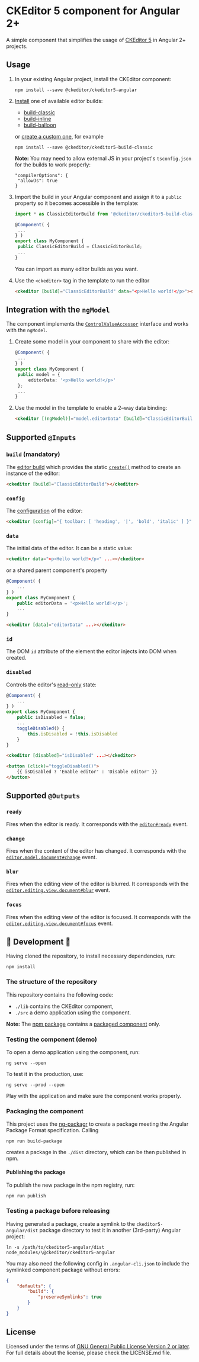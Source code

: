 CKEditor 5 component for Angular 2+
========================================

A simple component that simplifies the usage of [CKEditor 5](https://ckeditor.com/) in Angular 2+ projects.

## Usage

1. In your existing Angular project, install the CKEditor component:
   ```
   npm install --save @ckeditor/ckeditor5-angular
   ```
2. [Install](https://docs.ckeditor.com/ckeditor5/latest/builds/guides/integration/installation.html) one of available editor builds:
   * [build-classic](https://www.npmjs.com/package/@ckeditor/ckeditor5-build-classic)
   * [build-inline](https://www.npmjs.com/package/@ckeditor/ckeditor5-build-inline)
   * [build-balloon](https://www.npmjs.com/package/@ckeditor/ckeditor5-build-balloon)

   or [create a custom one](https://docs.ckeditor.com/ckeditor5/latest/builds/guides/development/custom-builds.html), for example

   ```
   npm install --save @ckeditor/ckeditor5-build-classic
   ```

   **Note:** You may need to allow external JS in your project's `tsconfig.json` for the builds to work properly:
   ```
   "compilerOptions": {
   	"allowJs": true
   }
   ```
3. Import the build in your Angular component and assign it to a `public` property so it becomes accessible in the template:
   ```ts
   import * as ClassicEditorBuild from '@ckeditor/ckeditor5-build-classic'

   @Component( {
   	...
   } )
   export class MyComponent {
   	public ClassicEditorBuild = ClassicEditorBuild;
   	...
   }
   ```
	 You can import as many editor builds as you want.
4. Use the `<ckeditor>` tag in the template to run the editor
   ```html
   <ckeditor [build]="ClassicEditorBuild" data="<p>Hello world!</p>"></ckeditor>
   ```

## Integration with the `ngModel`

The component implements the [`ControlValueAccessor`](https://angular.io/api/forms/ControlValueAccessor) interface and works with the `ngModel`.

1. Create some model in your component to share with the editor:
   ```ts
   @Component( {
   	...
   } )
   export class MyComponent {
   	public model = {
   		editorData: '<p>Hello world!</p>'
   	};
   	...
   }
   ```
2. Use the model in the template to enable a 2–way data binding:
   ```html
   <ckeditor [(ngModel)]="model.editorData" [build]="ClassicEditorBuild"></ckeditor>
   ```

## Supported `@Inputs`

### `build` (mandatory)

The [editor build](https://docs.ckeditor.com/ckeditor5/latest/builds/guides/integration/basic-api.html) which provides the static [`create()`](https://docs.ckeditor.com/ckeditor5/latest/api/module_core_editor_editor-Editor.html#static-function-create) method to create an instance of the editor:

```html
<ckeditor [build]="ClassicEditorBuild"></ckeditor>
```

### `config`

The [configuration](https://docs.ckeditor.com/ckeditor5/latest/api/module_core_editor_editorconfig-EditorConfig.html) of the editor:

```html
<ckeditor [config]="{ toolbar: [ 'heading', '|', 'bold', 'italic' ] }" ...></ckeditor>
```

### `data`

The initial data of the editor. It can be a static value:

```html
<ckeditor data="<p>Hello world!</p>" ...></ckeditor>
```

or a shared parent component's property

```ts
@Component( {
	...
} )
export class MyComponent {
	public editorData = '<p>Hello world!</p>';
	...
}
```

```html
<ckeditor [data]="editorData" ...></ckeditor>
```

### `id`

The DOM `id` attribute of the element the editor injects into DOM when created.

### `disabled`

Controls the editor's [read–only](https://docs.ckeditor.com/ckeditor5/latest/api/module_core_editor_editor-Editor.html#member-isReadOnly) state:

```ts
@Component( {
	...
} )
export class MyComponent {
	public isDisabled = false;
	...
	toggleDisabled() {
		this.isDisabled = !this.isDisabled
	}
}
```

```html
<ckeditor [disabled]="isDisabled" ...></ckeditor>

<button (click)="toggleDisabled()">
	{{ isDisabled ? 'Enable editor' : 'Disable editor' }}
</button>
```

## Supported `@Outputs`

### `ready`

Fires when the editor is ready. It corresponds with the [`editor#ready`](https://docs.ckeditor.com/ckeditor5/latest/api/module_core_editor_editor-Editor.html#event-ready)
event.

### `change`

Fires when the content of the editor has changed. It corresponds with the [`editor.model.document#change`](https://docs.ckeditor.com/ckeditor5/latest/api/module_engine_model_document-Document.html#event-change) event.

### `blur`

Fires when the editing view of the editor is blurred. It corresponds with the [`editor.editing.view.document#blur`](https://docs.ckeditor.com/ckeditor5/latest/api/module_engine_view_document-Document.html#event-event:blur) event.

### `focus`

Fires when the editing view of the editor is focused. It corresponds with the [`editor.editing.view.document#focus`](https://docs.ckeditor.com/ckeditor5/latest/api/module_engine_view_document-Document.html#event-event:focus) event.

## 🚧 Development 🚧

Having cloned the repository, to install necessary dependencies, run:

```
npm install
```

### The structure of the repository

This repository contains the following code:
* `./lib` contains the CKEditor component,
* `./src` a demo application using the component.

**Note:** The [npm package](https://www.npmjs.com/package/@ckeditor/ckeditor5-angular) contains a [packaged component](#packaging-the-component) only.

### Testing the component (demo)

To open a demo application using the component, run:

```
ng serve --open
```

To test it in the production, use:

```
ng serve --prod --open
```

Play with the application and make sure the component works properly.

### Packaging the component

This project uses the [ng-packagr](https://www.npmjs.com/package/ng-packagr) to create a package meeting the Angular Package Format specification. Calling

```
npm run build-package
```

creates a package in the `./dist` directory, which can be then published in npm.

#### Publishing the package

To publish the new package in the npm registry, run:

```
npm run publish
```

### Testing a package before releasing

Having generated a package, create a symlink to the `ckeditor5-angular/dist` package directory to test it in another (3rd–party) Angular project:

```
ln -s /path/to/ckeditor5-angular/dist node_modules/\@ckeditor/ckeditor5-angular
```

You may also need the following config in `.angular-cli.json` to include the symlinked component package without errors:

```json
{
	"defaults": {
		"build": {
			"preserveSymlinks": true
		}
	}
}
```

## License

Licensed under the terms of [GNU General Public License Version 2 or later](http://www.gnu.org/licenses/gpl.html). For full details about the license, please check the LICENSE.md file.
